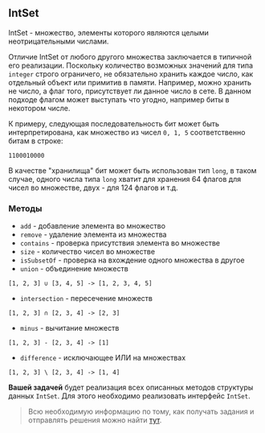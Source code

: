 ## IntSet

IntSet - множество, элементы которого являются целыми неотрицательными числами.

Отличие IntSet от любого другого множества заключается в типичной его реализации.
Поскольку количество возможных значений для типа `integer` строго ограничего,
не обязательно хранить каждое число, как отдельный объект или примитив в памяти.
Например, можно хранить не число, а флаг того, присутствует ли данное число в сете.
В данном подходе флагом может выступать что угодно, например биты в некотором числе.

К примеру, следующая последовательность бит может быть интерпретирована, 
как множество из чисел `0, 1, 5` соответственно битам в строке:

```
1100010000
```

В качестве "хранилища" бит может быть использован тип `long`, в таком случае, 
одного числа типа `long` хватит для хранения 64 флагов для чисел во множестве, 
двух - для 124 флагов и т.д.

### Методы

- `add` - добавление элемента во множество
- `remove` - удаление элемента из множества
- `contains` - проверка присутствия элемента во множестве
- `size` - количество чисел во множестве
- `isSubsetOf` - проверка на вхождение одного множества в другое
- `union` - объединение множеств
```
[1, 2, 3] ∪ [3, 4, 5] -> [1, 2, 3, 4, 5]
```
- `intersection` - пересечение множеств
```
[1, 2, 3] ∩ [2, 3, 4] -> [2, 3]
```
- `minus` - вычитание множеств
```
[1, 2, 3] - [2, 3, 4] -> [1]
```
- `difference` - исключающее ИЛИ на множествах
```
[1, 2, 3] \ [2, 3, 4] -> [1, 4]
```

**Вашей задачей**  будет реализация всех описанных методов структуры данных `IntSet`. Для этого необходимо
реализовать интерфейс `IntSet`.

> Всю необходимую информацию по тому, как получать задания и отправлять решения 
можно найти [тут](https://github.com/tcibinan/data-structures-course).